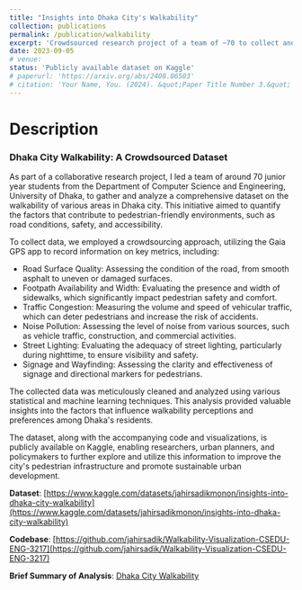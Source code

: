 ```yaml
---
title: "Insights into Dhaka City's Walkability"
collection: publications
permalink: /publication/walkability
excerpt: 'Crowdsourced research project of a team of ~70 to collect and analyze a crowdsourced dataset on the walkability of Dhaka City. The dataset, available on Kaggle, provides insights into factors influencing walking experiences in the city.'
date: 2023-09-05
# venue: 
status: 'Publicly available dataset on Kaggle'
# paperurl: 'https://arxiv.org/abs/2408.06503'
# citation: 'Your Name, You. (2024). &quot;Paper Title Number 3.&quot; <i>GitHub Journal of Bugs</i>. 1(3).'
---
```

# Description
### Dhaka City Walkability: A Crowdsourced Dataset

As part of a collaborative research project, I led a team of around 70 junior year students from the Department of Computer Science and Engineering, University of Dhaka, to gather and analyze a comprehensive dataset on the walkability of various areas in Dhaka city. This initiative aimed to quantify the factors that contribute to pedestrian-friendly environments, such as road conditions, safety, and accessibility.

To collect data, we employed a crowdsourcing approach, utilizing the Gaia GPS app to record information on key metrics, including:

- Road Surface Quality: Assessing the condition of the road, from smooth asphalt to uneven or damaged surfaces.
- Footpath Availability and Width: Evaluating the presence and width of sidewalks, which significantly impact pedestrian safety and comfort.
- Traffic Congestion: Measuring the volume and speed of vehicular traffic, which can deter pedestrians and increase the risk of accidents.
- Noise Pollution: Assessing the level of noise from various sources, such as vehicle traffic, construction, and commercial activities.
- Street Lighting: Evaluating the adequacy of street lighting, particularly during nighttime, to ensure visibility and safety.
- Signage and Wayfinding: Assessing the clarity and effectiveness of signage and directional markers for pedestrians.

The collected data was meticulously cleaned and analyzed using various statistical and machine learning techniques. This analysis provided valuable insights into the factors that influence walkability perceptions and preferences among Dhaka's residents.

The dataset, along with the accompanying code and visualizations, is publicly available on Kaggle, enabling researchers, urban planners, and policymakers to further explore and utilize this information to improve the city's pedestrian infrastructure and promote sustainable urban development.

**Dataset**: [https://www.kaggle.com/datasets/jahirsadikmonon/insights-into-dhaka-city-walkability](https://www.kaggle.com/datasets/jahirsadikmonon/insights-into-dhaka-city-walkability) 

**Codebase**: [https://github.com/jahirsadik/Walkability-Visualization-CSEDU-ENG-3217](https://github.com/jahirsadik/Walkability-Visualization-CSEDU-ENG-3217)

**Brief Summary of Analysis**: [Dhaka City Walkability](https://docs.google.com/document/d/17MXrVMcjM78XggQvhxoBV5UQokjZuUz0aSgCoh1F7mg/edit?usp=sharing)